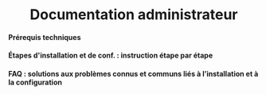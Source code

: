 <div align="center"><H1> Documentation administrateur </H1></div>

#### Prérequis techniques



#### Étapes d'installation et de conf. : instruction étape par étape



#### FAQ : solutions aux problèmes connus et communs liés à l’installation et à la configuration

